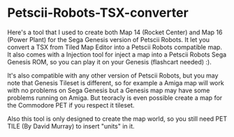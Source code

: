 # Petscii-Robots-TSX-converter

Here's a tool that I used to create both Map 14 (Rocket Center) and Map 16 (Power Plant) for the Sega Genesis version of Petscii Robots. It let you convert a TSX from Tiled Map Editor into a Petscii Robots compatible map. It also comes with a Injection tool for inject a map into a Petscii Robots Sega Genesis ROM, so you can play it on your Genesis (flashcart needed) :).

It's also compatible with any other version of Petscii Robots, but you may note that Genesis Tileset is different, so for example a Amiga map will work with no problems on Sega Genesis but a Genesis map may have some problems running on Amiga. But teoracly is even possible create a map for the Commodore PET if you respect it tileset.

Also this tool is only designed to create the map world, so you still need PET TILE (By David Murray) to insert "units" in it.
